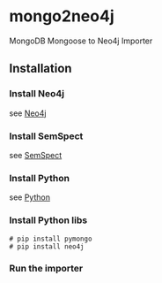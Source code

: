 # mongo2neo4j
MongoDB Mongoose to Neo4j Importer

## Installation

### Install Neo4j

see [Neo4j](https://neo4j.com/)

### Install SemSpect

see [SemSpect](https://www.semspect.de/)

### Install Python

see [Python](https://python.org/)

### Install Python libs

```
# pip install pymongo
# pip install neo4j
```

### Run the importer
